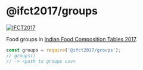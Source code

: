 # @ifct2017/groups

[![IFCT2017](http://ninindia.org/images/ifct_2017.png)](http://ninindia.org/ifct_2017.htm)

Food groups in [Indian Food Composition Tables 2017].

```javascript
const groups = require('@ifct2017/groups');
// groups()
// -> <path to groups csv>
```


[Indian Food Composition Tables 2017]: http://ifct2017.com/
